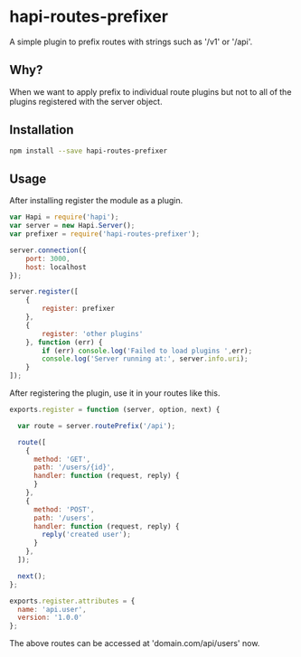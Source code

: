 # hapi-routes-prefixer

A simple plugin to prefix routes with strings such as '/v1' or '/api'.

## Why?

When we want to apply prefix 	to individual route plugins but not to all of the
plugins registered with the server object.

## Installation

```bash
npm install --save hapi-routes-prefixer 
```

## Usage

After installing register the module as a plugin.

```js
var Hapi = require('hapi');
var server = new Hapi.Server();
var prefixer = require('hapi-routes-prefixer');

server.connection({
	port: 3000,
	host: localhost
});

server.register([
	{
		register: prefixer
	},
	{
		register: 'other plugins'
	}, function (err) {
		if (err) console.log('Failed to load plugins ',err);
		console.log('Server running at:', server.info.uri);
	}
]);
```



After registering the plugin, use it in your routes like this.

```js
exports.register = function (server, option, next) {

  var route = server.routePrefix('/api');

  route([
    {
      method: 'GET',
      path: '/users/{id}',
      handler: function (request, reply) {
      }
    },
    {
      method: 'POST',
      path: '/users',
      handler: function (request, reply) {
      	reply('created user');
      }
    },
  ]);

  next();
};

exports.register.attributes = {
  name: 'api.user',
  version: '1.0.0'
};
```
The above routes can be accessed at 'domain.com/api/users' now.


